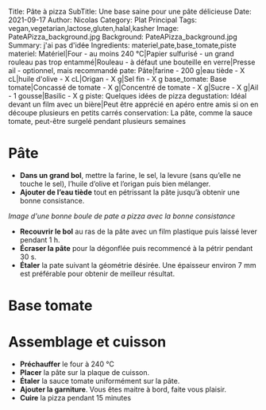 Title: Pâte à pizza
SubTitle: Une base saine pour une pâte délicieuse
Date: 2021-09-17
Author: Nicolas
Category: Plat Principal
Tags: vegan,vegetarian,lactose,gluten,halal,kasher
Image: PateAPizza_background.jpg
Background: PateAPizza_background.jpg
Summary: j'ai pas d'idée
Ingredients: materiel,pate,base_tomate,piste
materiel: Matériel|Four - au moins 240 °C|Papier sulfurisé - un grand rouleau pas trop entammé|Rouleau - à défaut une bouteille en verre|Presse ail - optionnel, mais recommandé
pate: Pâte|farine - 200 g|eau tiède - X cL|huile d'olive - X cL|Origan - X g|Sel fin - X g
base_tomate: Base tomate|Concassé de tomate - X g|Concentré de tomate - X g|Sucre - X g|Ail - 1 gousse|Basilic - X g
piste: Quelques idées de pizza
degustation: Idéal devant un film avec un bière|Peut être apprécié en apéro entre amis si on en découpe plusieurs en petits carrés
conservation: La pâte, comme la sauce tomate, peut-être surgelé pendant plusieurs semaines

# Pâte

- **Dans un grand bol**, mettre la farine, le sel, la levure (sans qu’elle ne touche le sel), l’huile d’olive et l’origan puis bien mélanger.
- **Ajouter de l’eau tiède** tout en pétrissant la pâte jusqu’à obtenir une bonne consistance.

_Image d'une bonne boule de pate a pizza avec la bonne consistance_

- **Recouvrir le bol** au ras de la pâte avec un film plastique puis laissé lever pendant 1 h.
- **Écraser la pâte** pour la dégonflée puis recommencé à la pétrir pendant 30 s.
- **Étaler** la pate suivant la géométrie désirée. Une épaisseur environ 7 mm est préférable pour obtenir de meilleur résultat.

# Base tomate


# Assemblage et cuisson

- **Préchauffer** le four à 240 °C
- **Placer** la pâte sur la plaque de cuisson.
- **Étaler** la sauce tomate uniformément sur la pâte.
- **Ajouter la garniture**. Vous êtes maitre à bord, faite vous plaisir.
- **Cuire** la pizza pendant 15 minutes

